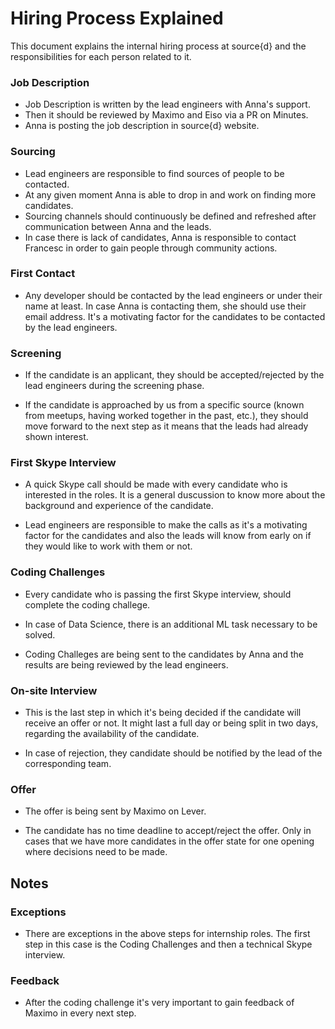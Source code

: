 # Hiring Process Explained

This document explains the internal hiring process at source{d} and the responsibilities for each person related to it.


### Job Description

- Job Description is written by the lead engineers with Anna's support. 
- Then it should be reviewed by Maximo and Eiso via a PR on Minutes.
- Anna is posting the job description in source{d} website.

### Sourcing

- Lead engineers are responsible to find sources of people to be contacted. 
- At any given moment Anna is able to drop in and work on finding more candidates.
- Sourcing channels should continuously be defined and refreshed after communication between Anna and the leads. 
- In case there is lack of candidates, Anna is responsible to contact Francesc in order to gain people through community actions. 

### First Contact

- Any developer should be contacted by the lead engineers or under their name at least. In case Anna is contacting them, she should use their email address. It's a motivating factor for the candidates to be contacted by the lead engineers. 

### Screening

- If the candidate is an applicant, they should be accepted/rejected by the lead engineers during the screening phase. 

- If the candidate is approached by us from a specific source (known from meetups, having worked together in the past,  etc.), they should move forward to the next step as it means that the leads had already shown interest. 

### First Skype Interview

- A quick Skype call should be made with every candidate who is interested in the roles. It is a general duscussion to know more about the background and experience of the candidate. 

- Lead engineers are responsible to make the calls as it's a motivating factor for the candidates and also the leads will know from early on if they would like to work with them or not. 

### Coding Challenges 

- Every candidate who is passing the first Skype interview, should complete the coding challege. 

- In case of Data Science, there is an additional ML task necessary to be solved.

- Coding Challeges are being sent to the candidates by Anna and the results are being reviewed by the lead engineers. 

### On-site Interview

- This is the last step in which it's being decided if the candidate will receive an offer or not. It might last a full day or being split in two days, regarding the availability of the candidate. 

- In case of rejection, they candidate should be notified by the lead of the corresponding team. 

### Offer

- The offer is being sent by Maximo on Lever. 

- The candidate has no time deadline to accept/reject the offer. Only in cases that we have more candidates in the offer state for one opening where decisions need to be made. 

## Notes 

### Exceptions 

- There are exceptions in the above steps for internship roles. The first step in this case is the Coding Challenges and then a technical Skype interview. 
 
 ### Feedback

 - After the coding challenge it's very important to gain feedback of Maximo in every next step. 